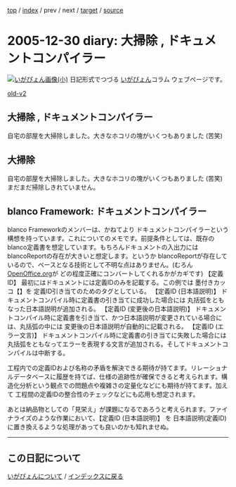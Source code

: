 [top](https://igapyon.github.io/diary/) 
 / [index](https://igapyon.github.io/diary/2005/index.html) 
 / prev 
 / next 
 / [target](https://igapyon.github.io/diary/2005/ig051230.html) 
 / [source](https://github.com/igapyon/diary/blob/gh-pages/2005/ig051230.html.src.md) 

2005-12-30 diary: 大掃除 , ドキュメントコンパイラー
=====================================================================================================
[![いがぴょん画像(小)](https://igapyon.github.io/diary/images/iga200306s.jpg "いがぴょん")](https://igapyon.github.io/diary/memo/memoigapyon.html) 日記形式でつづる [いがぴょん](https://igapyon.github.io/diary/memo/memoigapyon.html)コラム ウェブページです。

[old-v2](ig051230-orig.html)

## 大掃除 , ドキュメントコンパイラー

自宅の部屋を大掃除しました。大きなホコリの塊がいくつもありました (苦笑)






## 大掃除


自宅の部屋を大掃除しました。大きなホコリの塊がいくつもありました (苦笑)
まだまだ掃除しきれていません。

## blanco Framework: ドキュメントコンパイラー


blanco Frameworkのメンバーは、かねてより ドキュメントコンパイラーという構想を持っています。これについてのメモです。前提条件としては、既存の
blanco定義書を想定しています。もちろんドキュメントの入出力には blancoReportの存在が大きいと想定します。というか blancoReportが存在しているので、ベースとなる技術として不明な点はありません。(むろん
[OpenOffice.org](http://ja.openoffice.org/)が どの程度正確にコンバートしてくれるかがカギです)
【定義ID】
  最初にはドキュメントには定義IDのみを記載する。この例では 墨付きカッコ【】を 定義ID引き当てのためのタグとしている。
  【定義ID (日本語説明)】
  ドキュメントコンパイル時に定義書の引き当てに成功した場合には 丸括弧をともなった日本語説明が追加される。
  【定義ID (変更後の日本語説明)】
  ドキュメントコンパイル時に定義書を引き当て、かつ日本語説明が変更されている場合には、丸括弧の中には 変更後の日本語説明が自動的に記載される。
  【定義ID (エラー文言)】
  ドキュメントコンパイル時に定義書の引き当てに失敗した場合には 丸括弧をともなってエラーを表現する文言が追加される。そしてドキュメントコンパイルは中断する。


工程内での定義IDおよび名称の矛盾を解決できる期待が持てます。リレーショナルデータベースに履歴を持てば、仕様の追跡性が確保できると考えられます。構造化分析という観点での問題点や複雑さの定量化などにも期待が持てます。加えて
工程間の定義IDの整合性のチェックなどにも応用も想定されます。

あとは納品物としての「見栄え」が課題になるであろうと考えられます。ファイナライズのような作業において、【定義ID (日本語説明)】 を 日本語説明(定義ID)
に置き換えるような処理があっても良いのかも知れませぬ。


----------------------------------------------------------------------------------------------------

## この日記について
[いがぴょんについて](https://igapyon.github.io/diary/memo/memoigapyon.html) / [インデックスに戻る](https://igapyon.github.io/diary/idxall.html)
